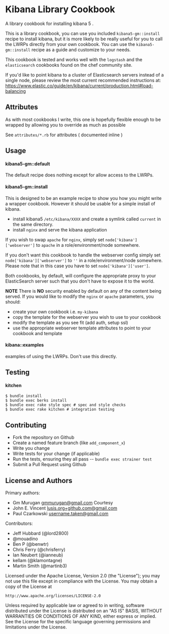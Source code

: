 Kibana Library Cookbook
===============

A library cookbook for installing kibana 5 .

This is a library cookbook,  you can use you included `kibana5-gm::install` recipe to install kibana, but it is more likely to be really useful for you to call the LWRPs directly from your own cookbook.  You can use the `kibana5-gm::install` recipe as a guide and customize to your needs.

This cookbook is tested and works well with the `logstash` and the `elasticsearch` cookbooks found on the chef community site.

If you'd like to point kibana to a cluster of Elasticsearch servers instead of a single node, please review the most current recommended instructions at:
 https://www.elastic.co/guide/en/kibana/current/production.html#load-balancing

Attributes
----------
As with most cookbooks I write, this one is hopefully flexible enough to be wrapped by allowing you to override as much as possible

See `attributes/*.rb` for attributes ( documented inline )

Usage
-----
#### kibana5-gm::default

The default recipe does nothing except for allow access to the LWRPs.

#### kibana5-gm::install

This is designed to be an example recipe to show you how you might write a wrapper cookbook.   However it should be usable for a
simple install of kibana.

- install kibana5 `/etc/kibana/XXXX` and create a symlink called `current` in the same directory.
- install `nginx` and serve the kibana application

If you wish to swap `apache` for `nginx`, simply set `node['kibana']['webserver']` to `apache` in a role/environment/node somewhere.

If you don't want this cookbook to handle the webserver config simply set `node['kibana']['webserver']` to `''` in a role/environment/node somewhere.
Please note that in this case you have to set `node['kibana']['user']`.

Both cookbooks, by default, will configure the appropriate proxy to your ElasticSearch server such that you don't have to expose it to the world.

**NOTE**
There is **NO** security enabled by default on any of the content being served.
If you would like to modify the `nginx` or `apache` parameters, you should:

- create your own cookbook i.e. `my-kibana`
- copy the template for the webserver you wish to use to your cookbook
- modify the template as you see fit (add auth, setup ssl)
- use the appropriate webserver template attributes to point to your cookbook and template

#### kibana::examples

examples of using the LWRPs.  Don't use this directly.

Testing
-------
#### kitchen


```
$ bundle install
$ bundle exec berks install
$ bundle exec rake style spec # spec and style checks
$ bundle exec rake kitchen # integration testing
```


Contributing
------------
- Fork the repository on Github
- Create a named feature branch (like `add_component_x`)
- Write you change
- Write tests for your change (if applicable)
- Run the tests, ensuring they all pass
-- `bundle exec strainer test`
- Submit a Pull Request using Github

License and Authors
-------------------
Primary authors:
- Gm Murugan <gmmurugan@gmail.com>
Courtesy
- John E. Vincent <lusis.org+github.com@gmail.com>
- Paul Czarkowski <username.taken@gmail.com>

Contributors:

- Jeff Hubbard (@lord2800)
- @mouadino
- Ben P (@benwtr)
- Chris Ferry (@chrisferry)
- Ian Neubert (@ianneub)
- kellam (@klamontagne)
- Martin Smith (@martinb3)

Licensed under the Apache License, Version 2.0 (the "License");
you may not use this file except in compliance with the License.
You may obtain a copy of the License at

    http://www.apache.org/licenses/LICENSE-2.0

Unless required by applicable law or agreed to in writing, software
distributed under the License is distributed on an "AS IS" BASIS,
WITHOUT WARRANTIES OR CONDITIONS OF ANY KIND, either express or implied.
See the License for the specific language governing permissions and
limitations under the License.
